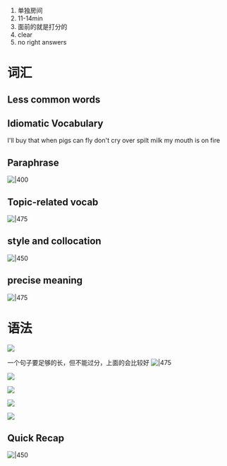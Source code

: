 1. 单独房间
2. 11-14min
3. 面前的就是打分的
4. clear
5. no right answers

# 词汇

## Less common words

## Idiomatic Vocabulary
I'll buy that when pigs can fly
don't cry over spilt milk
my mouth is on fire

## Paraphrase
![|400](http://43.143.166.98:2212/2023/01/12/361c6888d5785.png)

## Topic-related vocab
![|475](http://43.143.166.98:2212/2023/01/12/4d9bc91e5a62a.png)

## style and collocation
![|450](http://43.143.166.98:2212/2023/01/12/f9625844bd9b8.png)

## precise meaning
![|475](http://43.143.166.98:2212/2023/01/12/bd35e2a7a9eb9.png)

# 语法

![](http://43.143.166.98:2212/2023/01/12/17141e194d6e3.png)

一个句子要足够的长，但不能过分，上面的会比较好
![|475](http://43.143.166.98:2212/2023/01/12/04d147a842a55.png)

![](http://43.143.166.98:2212/2023/01/12/dfecacdcd757a.png)

![](http://43.143.166.98:2212/2023/01/12/731e76e2376a3.png)

![](http://43.143.166.98:2212/2023/01/12/da6ab76dc66e2.png)

![](http://43.143.166.98:2212/2023/01/12/048cbfd3ec1cb.png)

## Quick Recap
![|450](http://43.143.166.98:2212/2023/01/12/777a54583ff40.png)

